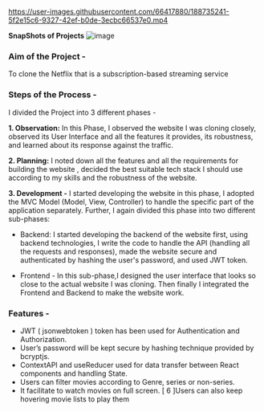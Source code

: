 
https://user-images.githubusercontent.com/66417880/188735241-5f2e15c6-9327-42ef-b0de-3ecbc66537e0.mp4


**SnapShots of Projects**
![image](https://user-images.githubusercontent.com/66417880/188739731-172b793e-13ff-4b64-8504-d6adbb34e18d.png)

### Aim of the Project - 
To clone the Netflix that is a subscription-based streaming service

### Steps of the Process - 
I divided the Project into 3 different phases - 

**1. Observation:**
In this Phase, I observed the website I was cloning closely, observed its User Interface and all the features it provides, its robustness, and learned about its response against the traffic.

**2.  Planning:**
I noted down all the features and all the requirements for building the website , decided the best suitable tech stack I should use according to my skills and the robustness of the website. 

**3. Development -**
I started developing the website in this phase, I adopted the MVC Model (Model, View, Controller) to handle the specific part of the application separately.
Further, I again divided this phase into two different sub-phases: 

- Backend: I started developing the backend of the website first, using backend technologies, I write the code to handle the API (handling all the requests and responses), made the website secure and authenticated by hashing the user's password, and used JWT token.

- Frontend - In this sub-phase,I designed the user interface that looks so close to the actual website I was cloning. Then finally I integrated the Frontend and Backend to make the website work.

### Features -
- JWT ( jsonwebtoken ) token has been used for Authentication and Authorization. 
- User’s password will be kept secure by hashing technique provided by bcryptjs.
- ContextAPI and useReducer used for data transfer between React components and handling State.
- Users can filter movies according to Genre, series or non-series.
- It facilitate to watch movies on full screen. [ 6 ]Users can also keep hovering movie lists to play them
